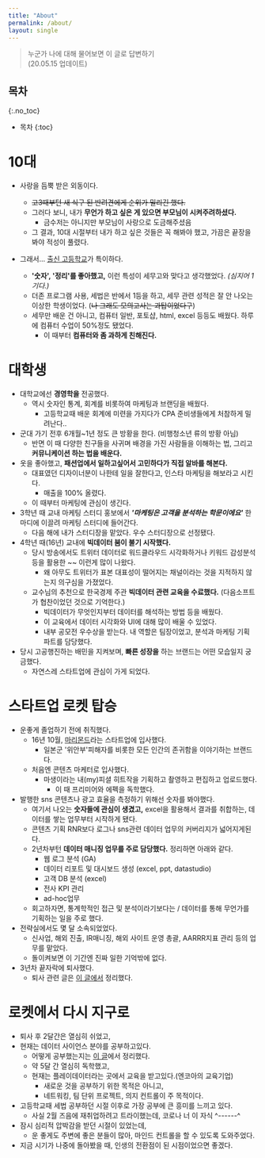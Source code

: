 ```yaml
---
title: "About"
permalink: /about/
layout: single
---
```


> 누군가 나에 대해 물어보면 이 글로 답변하기  
(20.05.15 업데이트)

## 목차
{:.no_toc}

* 목차
{:toc}

# 10대
* 사랑을 듬뿍 받은 외동이다.
  * ~~고3때부턴 새 식구 된 반려견에게 순위가 밀리긴 했다.~~
  * 그러다 보니, 내가 **무언가 하고 싶은 게 있으면 부모님이 시켜주려하셨다.**
    * 금수저는 아니지만 부모님이 사랑으로 도금해주셨음
  * 그 결과, 10대 시절부터 내가 하고 싶은 것들은 꼭 해봐야 했고, 가끔은 끝장을 봐야 적성이 풀렸다.

* 그래서... [출신 고등학교](http://daedong.kr/index.do)가 특이하다.
  * **'숫자', '정리'를 좋아했고,** 이런 특성이 세무고와 맞다고 생각했었다. *(심지어 1기다.)*  
  * 더존 프로그램 사용, 세법은 반에서 1등을 하고, 세무 관련 성적은 잘 안 나오는 이상한 학생이었다. (~~나 그래도 모의고사는 과탑이었다구~~)
  * 세무만 배운 건 아니고, 컴퓨터 일반, 포토샵, html, excel 등등도 배웠다. 하루에 컴퓨터 수업이 50%정도 됐었다.
    * 이 때부터 **컴퓨터와 좀 과하게 친해진다.**

# 대학생
* 대학교에선 **경영학을** 전공했다.
  * 역시 숫자인 통계, 회계를 비롯하여 마케팅과 브랜딩을 배웠다.
    * 고등학교때 배운 회계에 미련을 가지다가 CPA 준비생들에게 처참하게 밀려난다..
* 군대 가기 전후 6개월~1년 정도 큰 방황을 한다. (비행청소년 류의 방황 아님)
  * 반면 이 때 다양한 친구들을 사귀며 배경을 가진 사람들을 이해하는 법, 그리고 **커뮤니케이션 하는 법을 배운다.**
* 옷을 좋아했고, **패션업에서 일하고싶어서 고민하다가 직접 알바를 해본다.**
  * 대표였던 디자이너분이 나한테 일을 잘한다고, 인스타 마케팅을 해보라고 시킨다.
    * 매출을 100% 올렸다.
  * 이 때부터 마케팅에 관심이 생긴다.
* 3학년 때 교내 마케팅 스터디 홍보에서 ***'마케팅은 고객을 분석하는 학문이에요'*** 한 마디에 이끌려 마케팅 스터디에 들어간다.
    * 다음 해에 내가 스터디장을 맡았다. 우수 스터디장으로 선정됐다.
* 4학년 때(16년) 교내에 **빅데이터 붐이 불기 시작했다.**
  * 당시 방송에서도 트위터 데이터로 워드클라우드 시각화하거나 키워드 감성분석 등을 활용한 ~~ 이런게 많이 나왔다.
    * 왜 아무도 트위터가 표본 대표성이 떨어지는 채널이라는 것을 지적하지 않는지 의구심을 가졌었다.
  * 교수님의 추천으로 한국경제 주관 **빅데이터 관련 교육을 수료했다.** (다음소프트가 협찬이었던 것으로 기억한다.)
    * 빅데이터가 무엇인지부터 데이터를 해석하는 방법 등을 배웠다.
    * 이 교육에서 데이터 시각화와 UI에 대해 많이 배울 수 있었다.
    * 내부 공모전 우수상을 받는다. 내 역할은 팀장이었고, 분석과 마케팅 기획 파트를 담당했다.
* 당시 고공행진하는 배민을 지켜보며, **빠른 성장을** 하는 브랜드는 어떤 모습일지 궁금했다.
    * 자연스레 스타트업에 관심이 가게 되었다.

# 스타트업 로켓 탑승
* 운좋게 졸업하기 전에 취직했다.
  * 16년 10월, [마리몬드](https://marymond.kr/main/index)라는 스타트업에 입사했다.
    * 일본군 '위안부'피해자를 비롯한 모든 인간의 존귀함을 이야기하는 브랜드다.
  * 처음엔 콘텐츠 마케터로 입사했다.
    * 마생이라는 내(my)피셜 히트작을 기획하고 촬영하고 편집하고 업로드했다.
      * 이 때 프리미어와 에펙을 독학했다.
* 발행한 sns 콘텐츠나 광고 효율을 측정하기 위해선 숫자를 봐야했다.
  * 여기서 나오는 **숫자들에 관심이 생겼고,** excel을 활용해서 결과를 취합하는, 데이터를 쌓는 업무부터 시작하게 됐다.
  * 콘텐츠 기획 RNR보다 로그나 sns관련 데이터 업무의 커버리지가 넓어지게된다.
  * 2년차부턴 **데이터 매니징 업무를 주로 담당했다.** 정리하면 아래와 같다.
    * 웹 로그 분석 (GA)
    * 데이터 리포트 및 대시보드 생성 (excel, ppt, datastudio)
    * 고객 DB 분석 (excel)
    * 전사 KPI 관리
    * ad-hoc업무
  * 회고하자면, 통계학적인 접근 및 분석이라기보다는 / 데이터를 통해 무언가를 기획하는 일을 주로 했다.
* 전략실에서도 몇 달 소속되었었다.
  * 신사업, 해외 진출, IR매니징, 해외 사이트 운영 총괄, AARRR지표 관리 등의 업무를 맡았다.
  * 돌이켜보면 이 기간엔 진짜 일한 기억밖에 없다.
* 3년차 끝자락에 퇴사했다.
  * 퇴사 관련 글은 [이 글에서](https://sean-parkk.github.io/diary/Review_(19)Aug_to_(20)Feb/) 정리했다.

# 로켓에서 다시 지구로
* 퇴사 후 2달간은 열심히 쉬었고,
* 현재는 데이터 사이언스 분야를 공부하고있다.
  * 어떻게 공부했는지는 [이 글](https://sean-parkk.github.io/curriculum/)에서 정리했다.
  * 약 5달 간 열심히 독학했고,
  * 현재는 플레이데이터라는 곳에서 교육을 받고있다.(엔코아의 교육기업)
    * 새로운 것을 공부하기 위한 목적은 아니고,
    * 네트워킹, 팀 단위 프로젝트, 의지 컨트롤이 주 목적이다.
* 고등학교때 세법 공부하던 시절 이후로 가장 공부에 큰 흥미를 느끼고 있다.
  * 사실 2월 즈음에 재취업하려고 트라이했는데, 코로나 너 이 자식 \^------^
* 잠시 심리적 압박감을 받던 시절이 있었는데,
  * 운 좋게도 주변에 좋은 분들이 많아, 마인드 컨트롤을 할 수 있도록 도와주었다.
* 지금 시기가 나중에 돌아봤을 때, 인생의 전환점이 된 시점이었으면 좋겠다.
